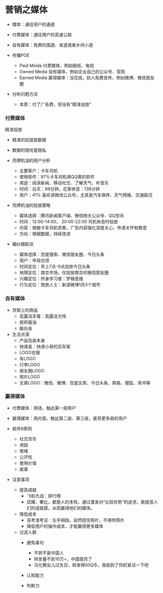 # 营销之媒体

- 媒体：通往用户的通道
- 付费媒体：通往用户的高速公路
- 自有媒体：免费的国道、省道或者乡间小道

- 传播POE
	- Paid Meida 付费媒体，例如报纸、电视
	- Owned Media 自有媒体，例如企业自己的公众号、官网
	- Earned Media 赢得媒体：没花钱，别人免费宣传，例如微博、微信朋友圈

- 分析问题方法
	- 本质：付了广告费，但没有“精准投放”

### 付费媒体
精准投放

- 精准的前提是数据
- 数据的隐忧是隐私

- 壳牌机油的用户分析
	- 主要客户：卡车司机
	- 使用软件：97%卡车司机用QQ类的软件
	- 用途：阅读新闻、移动社交、了解天气、听音乐
	- 时间：白天：69分钟，在家休息：138分钟
	- 用户：41% 喜欢读微信公众号，尤其是汽车保养、天气预报、交通路况

- 壳牌机油的投放策略
	- 媒体选择：腾讯新闻客户端、微信相关公众号、QQ空间
	- 时间：12:00-14:00， 20:00-22:00 司机休息时投放
	- 内容：根据卡车司机劳累，广告内容强化深度关心，传递关怀和敬意
	- 方向：根据数据，持续改进

- 婚纱摄影店
	- 媒体选择：百度搜索、微信朋友圈、今日头条
	- 用户：年轻白领
	- 时间定位：早上7点-9点投放今日头条
	- 地理定位：南京市场，仅投放南京的微信朋友圈
	- 兴趣定位：终身学习者：罗辑思维
	- 行为定位：商旅人士：新浪微博1月3个城市

### 自有媒体

- 货架上的商品
	- 高露洁牙膏：高露洁方阵
	- 厨邦酱油
	- 脑白金
- 生活点滴
	- 产品包装本身
	- 快递盒：快递小哥的后车架
	- LOGO衣服
	- 车LOGO
	- 行李LOGO
	- 朋友圈LOGO
	- 照片LOGO
	- 文章LOGO：微信、微博、百度文库、今日头条、网易、搜狐、简书等

### 赢得媒体
- 付费媒体：用钱，触达第一层用户
- 赢得媒体：用内容，触达第二层、第三层，甚至更多层的用户
- 疯传6原则
	- 社交货币
	- 诱因
	- 情绪
	- 公开性
	- 使用价值
	- 故事

- 注意事项
	- 提高成就
		- 飞机大战：排行榜
		- 炫耀、攀比，都是人的本性，通过激发对“比较优势”的追求，能提高人们的成就感，从而赢得他们的媒体。		
	- 降低成本
		- 高考准考证：左手拇指，自然捏住照片，不用传照片
		- 降低用户的操作成本，才能赢得更多媒体
	- 过滤人群
		- 避免毒句
			- 不转不是中国人
			- 转发量不到10万+，中国就完了
			- 马化腾女儿过生日，转发得50Q币，我收到了你赶紧试一下吧

		- 认知能力
		- 判断力
		
